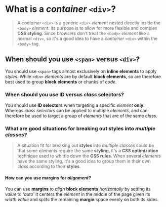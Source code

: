 # What is a _container_ ````<div>````?
>A _container_ ````<div>```` is a generic ````<div>```` _element_ nested directly inside the ````<body>```` _element_. Its purpose is to allow for more flexible and complex **CSS styling**. Since _browsers_ don't treat the ````<body>```` _element_ like a normal ````<div>````, so it's a good idea to have a _container_ ````<div>```` within the ````<body>```` tag.
## When should you use ````<span>```` versus ````<div>````?
You should use ````<span>```` tags almost exclusively on **inline elements** to apply _styles_. While ````<div>```` _elements_ are by default **block elements**, so are therefore best used to group **block elements** or chunks of _code_.
### When should you use **ID** versus _class_ **selectors**?
You should use **ID selectors** when targeting a specific _element_ **only**. Whereas _class selectors_ can be applied to multiple _elements_, and can therefore be used to target a group of _elements_ that are of the same _class_.

### What are good situations for breaking out **styles** into _multiple classes_?
>A situation fit for breaking out **styles** into _multiple classes_ could be that some _elements_ require the same **styling**, it's a **CSS optimization** technique used to whittle down the **CSS rules**. When several _elements_ have the same styling, it's a good idea to group them in their own _class_ according to their **styles**.
#### How can you use **margins** for _alignment_?
You can use **margins** to _align_ **block elements** _horizontally_ by setting its _value_ to _'auto'_ it centers the _element_ in the middle of the page given its _width value_ and splits the remaining **margin** space evenly on both its sides.
